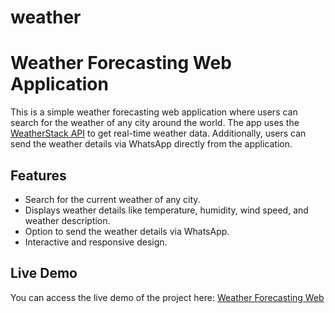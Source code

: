 
# weather
# Weather Forecasting Web Application

This is a simple weather forecasting web application where users can search for the weather of any city around the world. The app uses the [WeatherStack API](https://weatherstack.com/) to get real-time weather data. Additionally, users can send the weather details via WhatsApp directly from the application.

## Features

- Search for the current weather of any city.
- Displays weather details like temperature, humidity, wind speed, and weather description.
- Option to send the weather details via WhatsApp.
- Interactive and responsive design.

## Live Demo

You can access the live demo of the project here: [Weather Forecasting Web](https://raj675592.github.io/weather-forecasting/)


